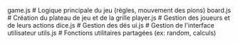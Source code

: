 game.js          # Logique principale du jeu (règles, mouvement des pions)
board.js         # Création du plateau de jeu et de la grille
player.js        # Gestion des joueurs et de leurs actions
dice.js          # Gestion des dés
ui.js            # Gestion de l'interface utilisateur
utils.js         # Fonctions utilitaires partagées (ex: random, calculs)
